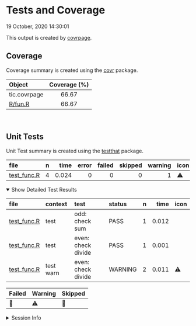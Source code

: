 Tests and Coverage
================
19 October, 2020 14:30:01

This output is created by
[covrpage](https://github.com/yonicd/covrpage).

## Coverage

Coverage summary is created using the
[covr](https://github.com/r-lib/covr) package.

| Object                | Coverage (%) |
| :-------------------- | :----------: |
| tic.covrpage          |    66.67     |
| [R/fun.R](../R/fun.R) |    66.67     |

<br>

## Unit Tests

Unit Test summary is created using the
[testthat](https://github.com/r-lib/testthat)
package.

| file                                 | n |  time | error | failed | skipped | warning | icon |
| :----------------------------------- | -: | ----: | ----: | -----: | ------: | ------: | :--- |
| [test\_func.R](testthat/test_func.R) | 4 | 0.024 |     0 |      0 |       0 |       1 | ⚠️   |

<details open>

<summary> Show Detailed Test Results
</summary>

| file                                     | context   | test               | status  | n |  time | icon |
| :--------------------------------------- | :-------- | :----------------- | :------ | -: | ----: | :--- |
| [test\_func.R](testthat/test_func.R#)    | test      | odd: check sum     | PASS    | 1 | 0.012 |      |
| [test\_func.R](testthat/test_func.R#)    | test      | even: check divide | PASS    | 1 | 0.001 |      |
| [test\_func.R](testthat/test_func.R#L22) | test warn | even: check divide | WARNING | 2 | 0.011 | ⚠️   |

| Failed | Warning | Skipped |
| :----- | :------ | :------ |
| 🛑      | ⚠️      | 🔶       |

</details>

<details>

<summary> Session Info
</summary>

| Field    | Value                         |                                                                                                                                                                                                                     |
| :------- | :---------------------------- | :------------------------------------------------------------------------------------------------------------------------------------------------------------------------------------------------------------------ |
| Version  | R version 4.0.2 (2020-06-22)  |                                                                                                                                                                                                                     |
| Platform | x86\_64-pc-linux-gnu (64-bit) | <a href="https://travis-ci.org/ropenscilabs/tic.covrpage/jobs/737085915" target="_blank"><span title="Built on Travis">![](https://github.com/yonicd/covrpage/blob/master/inst/logo/travis.png?raw=true)</span></a> |
| Running  | Ubuntu 18.04.5 LTS            |                                                                                                                                                                                                                     |
| Language | en\_US                        |                                                                                                                                                                                                                     |
| Timezone | UTC                           |                                                                                                                                                                                                                     |

| Package  | Version    |
| :------- | :--------- |
| testthat | 2.3.2      |
| covr     | 3.5.1.9000 |
| covrpage | 0.0.71     |

</details>

<!--- Final Status : skipped/warning --->
